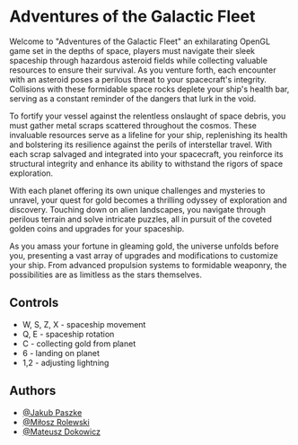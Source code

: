 
# Adventures of the Galactic Fleet
Welcome to "Adventures of the Galactic Fleet" an exhilarating OpenGL game set in the depths of space, players must navigate their sleek spaceship through hazardous asteroid fields while collecting valuable resources to ensure their survival. As you venture forth, each encounter with an asteroid poses a perilous threat to your spacecraft's integrity. Collisions with these formidable space rocks deplete your ship's health bar, serving as a constant reminder of the dangers that lurk in the void.

To fortify your vessel against the relentless onslaught of space debris, you must gather metal scraps scattered throughout the cosmos. These invaluable resources serve as a lifeline for your ship, replenishing its health and bolstering its resilience against the perils of interstellar travel. With each scrap salvaged and integrated into your spacecraft, you reinforce its structural integrity and enhance its ability to withstand the rigors of space exploration.

With each planet offering its own unique challenges and mysteries to unravel, your quest for gold becomes a thrilling odyssey of exploration and discovery. Touching down on alien landscapes, you navigate through perilous terrain and solve intricate puzzles, all in pursuit of the coveted golden coins and upgrades for your spaceship.

As you amass your fortune in gleaming gold, the universe unfolds before you, presenting a vast array of upgrades and modifications to customize your ship. From advanced propulsion systems to formidable weaponry, the possibilities are as limitless as the stars themselves.

## Controls

 - W, S, Z, X - spaceship movement
 - Q, E - spaceship rotation
 - C - collecting gold from planet
 - 6 - landing on planet
 - 1,2 - adjusting lightning

## Authors

- [@Jakub Paszke](https://github.com/JakubPaszke)
- [@Miłosz Rolewski](https://github.com/milosz-amg)
- [@Mateusz Dokowicz](https://github.com/mdokusV)




